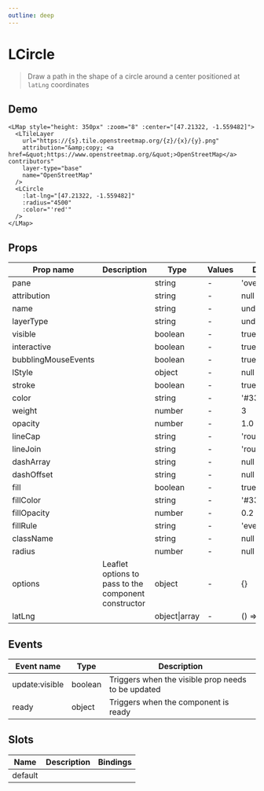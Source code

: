 ```yaml
---
outline: deep
---
```


# LCircle

> Draw a path in the shape of a circle around a center positioned at `latLng` coordinates

## Demo

<script setup>
import L from "leaflet";
import "leaflet/dist/leaflet.css";
import { LMap, LTileLayer, LCircle } from '@vue-leaflet/vue-leaflet';
</script>

<LMap style="height: 350px" :zoom="8" :center="[47.21322, -1.559482]">
  <LTileLayer
    url="https://{s}.tile.openstreetmap.org/{z}/{x}/{y}.png"
    attribution="&amp;copy; <a href=&quot;https://www.openstreetmap.org/&quot;>OpenStreetMap</a> contributors"
    layer-type="base"
    name="OpenStreetMap"
  />
  <LCircle
    :lat-lng="[47.21322, -1.559482]"
    :radius="4500"
    :color="'red'"
  />
</LMap>

```vue{8-12}
<LMap style="height: 350px" :zoom="8" :center="[47.21322, -1.559482]">
  <LTileLayer
    url="https://{s}.tile.openstreetmap.org/{z}/{x}/{y}.png"
    attribution="&amp;copy; <a href=&quot;https://www.openstreetmap.org/&quot;>OpenStreetMap</a> contributors"
    layer-type="base"
    name="OpenStreetMap"
  />
  <LCircle
    :lat-lng="[47.21322, -1.559482]"
    :radius="4500"
    :color="'red'"
  />
</LMap>
```

## Props

| Prop name           | Description                                          | Type          | Values | Default       |
| ------------------- | ---------------------------------------------------- | ------------- | ------ | ------------- |
| pane                |                                                      | string        | -      | 'overlayPane' |
| attribution         |                                                      | string        | -      | null          |
| name                |                                                      | string        | -      | undefined     |
| layerType           |                                                      | string        | -      | undefined     |
| visible             |                                                      | boolean       | -      | true          |
| interactive         |                                                      | boolean       | -      | true          |
| bubblingMouseEvents |                                                      | boolean       | -      | true          |
| lStyle              |                                                      | object        | -      | null          |
| stroke              |                                                      | boolean       | -      | true          |
| color               |                                                      | string        | -      | '#3388ff'     |
| weight              |                                                      | number        | -      | 3             |
| opacity             |                                                      | number        | -      | 1.0           |
| lineCap             |                                                      | string        | -      | 'round'       |
| lineJoin            |                                                      | string        | -      | 'round'       |
| dashArray           |                                                      | string        | -      | null          |
| dashOffset          |                                                      | string        | -      | null          |
| fill                |                                                      | boolean       | -      | true          |
| fillColor           |                                                      | string        | -      | '#3388ff'     |
| fillOpacity         |                                                      | number        | -      | 0.2           |
| fillRule            |                                                      | string        | -      | 'evenodd'     |
| className           |                                                      | string        | -      | null          |
| radius              |                                                      | number        | -      | null          |
| options             | Leaflet options to pass to the component constructor | object        | -      | {}            |
| latLng              |                                                      | object\|array | -      | () => [0, 0]  |

## Events

| Event name     | Type    | Description                                        |
| -------------- | ------- | -------------------------------------------------- |
| update:visible | boolean | Triggers when the visible prop needs to be updated |
| ready          | object  | Triggers when the component is ready               |

## Slots

| Name    | Description | Bindings |
| ------- | ----------- | -------- |
| default |             |          |